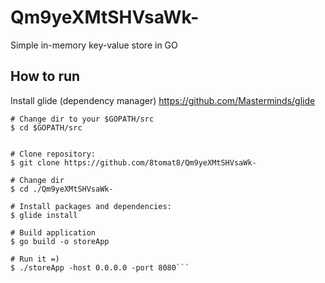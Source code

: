 # Qm9yeXMtSHVsaWk-
Simple in-memory key-value store in GO

## How to run  
  Install glide (dependency manager) https://github.com/Masterminds/glide
  
```
# Change dir to your $GOPATH/src
$ cd $GOPATH/src


# Clone repository:
$ git clone https://github.com/8tomat8/Qm9yeXMtSHVsaWk-

# Change dir
$ cd ./Qm9yeXMtSHVsaWk-

# Install packages and dependencies:  
$ glide install

# Build application
$ go build -o storeApp

# Run it =)
$ ./storeApp -host 0.0.0.0 -port 8080```
